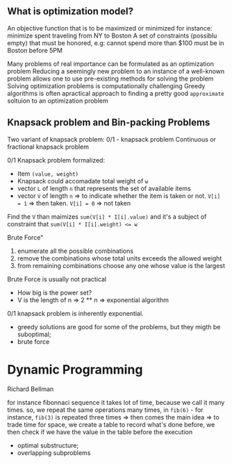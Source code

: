 ## What is optimization model?

An objective function that is to be maximized or minimized
    for instance: minimize spent traveling from NY to Boston
A set of constraints (possiblu empty) that must be honored, e.g:
    cannot spend more than $100
    must be in Boston before 5PM

Many problems of real importance can be formulated as an optimization problem
Reducing a seemingly new problem to an instance of a well-known problem allows one to use pre-existing methods for solving the problem
Solving optimization problems is computationally challenging
Greedy algorithms is often apractical approach to finding a pretty good `approximate` soltuion to an optimization problem

## Knapsack problem and Bin-packing Problems

Two variant of knapsack problem:
    0/1 - knapsack problem
    Continuous or fractional knapsack problem

0/1 Knapsack problem formalized:
- Item `(value, weight)`
- Knapsack could accomadate total weight of `w`
- vector `L` of length `n` that represents the set of available items
- vector `V` of length `n` => to indicate whether the item is taken or not. `V[i] = 1` => then taken. `V[i] = 0` => not taken

Find the `V` than maimizes `sum(V[i] * I[i].value)` and it's a subject of constraint that `sum(V[i] * I[i].weight) <= w`

Brute Force"
1. enumerate all the possible combinations
2. remove the combinations whose total units exceeds the allowed weight
3. from remaining combinations choose any one whose value is the largest

Brute Force is usually not practical
- How big is the power set?
- V is the length of n => 2 ** n => exponential algorithm

0/1 knapsack problem is inherently exponential.
 - greedy solutions are good for some of the problems, but they migth be suboptimal;
 - brute force


 # Dynamic Programming

 Richard Bellman

 for instance fibonnaci sequence it takes lot of time, because we call it many times.
 so, we repeat the same operations many times, in `fib(6)` - for instance, `fib(3)` is repeated three times => then comes the main idea => to trade time for space, we create a table to record what's done before, we then check if we have the value in the table before the execution

 - optimal substructure;
 - overlapping subproblems